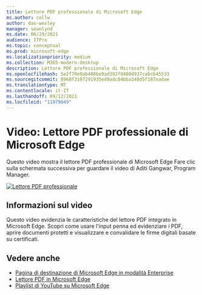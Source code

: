 ```yaml
---
title: Lettore PDF professionale di Microsoft Edge
ms.author: collw
author: dan-wesley
manager: seanlynd
ms.date: 06/29/2021
audience: ITPro
ms.topic: conceptual
ms.prod: microsoft-edge
ms.localizationpriority: medium
ms.collection: M365-modern-desktop
description: Lettore PDF professionale di Microsoft Edge
ms.openlocfilehash: 5e2f70e9ab488be9ad392f0480d937cabcb45533
ms.sourcegitcommit: 8968f3107291935ed9adc84bba348d5f187eadae
ms.translationtype: MT
ms.contentlocale: it-IT
ms.lasthandoff: 09/12/2021
ms.locfileid: "11979049"
---
```

# <a name="video-microsoft-edge-enterprise-grade-pdf-reader"></a>Video: Lettore PDF professionale di Microsoft Edge

Questo video mostra il lettore PDF professionale di Microsoft Edge Fare clic sulla schermata successiva per guardare il video di Aditi Gangwar, Program Manager.

[![Lettore PDF professionale](media/microsoft-edge-video-pdf-reader/0.png)](http://www.youtube.com/watch?v=XWAqNQ0xAcE "Enterprise grade PDF reader")

## <a name="about-the-video"></a>Informazioni sul video

Questo video evidenzia le caratteristiche del lettore PDF integrato in Microsoft Edge. Scopri come usare l'input penna ed evidenziare i PDF, aprire documenti protetti e visualizzare e convalidare le firme digitali basate su certificati.

## <a name="see-also"></a>Vedere anche

- [Pagina di destinazione di Microsoft Edge in modalità Enterprise](https://aka.ms/EdgeEnterprise)
- [Lettore PDF in Microsoft Edge](microsoft-edge-pdf.md)
- [Playlist di YouTube su Microsoft Edge](https://www.youtube.com/playlist?list=PLXtHYVsvn_b-uXh1tMeYpT-0iD8tD3tFy)
